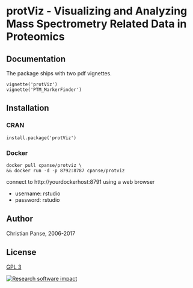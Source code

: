 # protViz - Visualizing and Analyzing Mass Spectrometry Related Data in Proteomics

## Documentation

The package ships with two pdf vignettes.

```
vignette('protViz')
vignette('PTM_MarkerFinder')
```

## Installation

### CRAN

```
install.package('protViz')
```


### Docker

```
docker pull cpanse/protviz \
&& docker run -d -p 8792:8787 cpanse/protviz     
```

connect to http://yourdockerhost:8791  using a web browser

* username: rstudio
* password: rstudio

## Author

Christian Panse, 2006-2017

## License

[GPL 3](http://www.gnu.org/licenses/gpl-3.0.en.html)


[![Research software impact](http://depsy.org/api/package/cran/protViz/badge.svg)](http://depsy.org/package/r/protViz)

